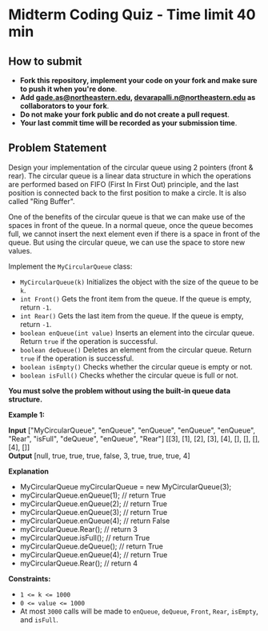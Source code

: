 # Midterm Coding Quiz - Time limit 40 min

## How to submit

- **Fork this repository, implement your code on your fork and make sure to push it when you're done**.
- **Add gade.as@northeastern.edu, devarapalli.n@northeastern.edu as collaborators to your fork**.
- **Do not make your fork public and do not create a pull request**.
- **Your last commit time will be recorded as your submission time**.

## Problem Statement
Design your implementation of the circular queue using 2 pointers (front & rear). The circular queue is a linear data structure in which the operations are performed based on FIFO (First In First Out) principle, and the last position is connected back to the first position to make a circle. It is also called "Ring Buffer".

One of the benefits of the circular queue is that we can make use of the spaces in front of the queue. In a normal queue, once the queue becomes full, we cannot insert the next element even if there is a space in front of the queue. But using the circular queue, we can use the space to store new values.

Implement the `MyCircularQueue` class:
-   `MyCircularQueue(k)`  Initializes the object with the size of the queue to be  `k`.
-   `int Front()`  Gets the front item from the queue. If the queue is empty, return  `-1`.
-   `int Rear()`  Gets the last item from the queue. If the queue is empty, return  `-1`.
-   `boolean enQueue(int value)`  Inserts an element into the circular queue. Return  `true`  if the operation is successful.
-   `boolean deQueue()`  Deletes an element from the circular queue. Return  `true`  if the operation is successful.
-   `boolean isEmpty()`  Checks whether the circular queue is empty or not.
-   `boolean isFull()`  Checks whether the circular queue is full or not.

**You must solve the problem without using the built-in queue data structure.**

**Example 1:**

**Input**
["MyCircularQueue", "enQueue", "enQueue", "enQueue", "enQueue", "Rear", "isFull", "deQueue", "enQueue", "Rear"]
[[3], [1], [2], [3], [4], [], [], [], [4], []] <br>
**Output**
[null, true, true, true, false, 3, true, true, true, 4]

**Explanation**
- MyCircularQueue myCircularQueue = new MyCircularQueue(3);
- myCircularQueue.enQueue(1); // return True
- myCircularQueue.enQueue(2); // return True
- myCircularQueue.enQueue(3); // return True
- myCircularQueue.enQueue(4); // return False
- myCircularQueue.Rear();     // return 3
- myCircularQueue.isFull();   // return True
- myCircularQueue.deQueue();  // return True
- myCircularQueue.enQueue(4); // return True
- myCircularQueue.Rear();     // return 4

**Constraints:**

-   `1 <= k <= 1000`
-   `0 <= value <= 1000`
-   At most  `3000`  calls will be made to `enQueue`,  `deQueue`, `Front`, `Rear`, `isEmpty`, and `isFull`.
